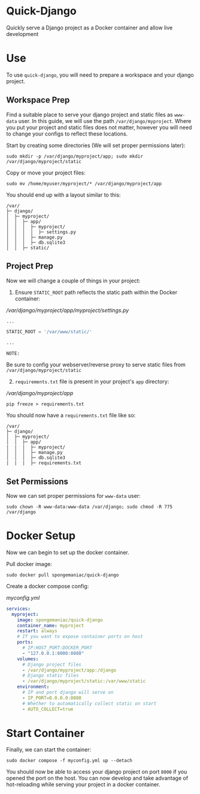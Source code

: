 # Quick-Django
Quickly serve a Django project as a Docker container and allow live development

# Use
To use `quick-django`, you will need to prepare a workspace and your django project.

## Workspace Prep
Find a suitable place to serve your django project and static files as `www-data` user. In this guide, we will use the path `/var/django/myproject`. Where you put your project and static files does not matter, however you will need to change your configs to reflect these locations. 

Start by creating some directories (We will set proper permissions later):
```shell
sudo mkdir -p /var/django/myproject/app; sudo mkdir /var/django/myproject/static
```
Copy or move your project files:
```shell
sudo mv /home/myuser/myproject/* /var/django/myproject/app
```
You should end up with a layout similar to this:
```
/var/
├─ django/
│  ├─ myproject/
│  │  ├─ app/
│  │  │  ├─ myproject/
│  │  │  │  ├─ settings.py
│  │  │  ├─ manage.py
│  │  │  ├─ db.sqlite3
│  │  ├─ static/
```

## Project Prep
Now we will change a couple of things in your project:
1. Ensure `STATIC_ROOT` path reflects the static path within the Docker container:

_/var/django/myproject/app/myproject/settings.py_
```python
...

STATIC_ROOT = '/var/www/static/'

...
```
`NOTE:`

Be sure to config your webserver/reverse proxy to serve static files from `/var/django/myproject/static`

2. `requirements.txt` file is present in your project's `app` directory:

_/var/django/myproject/app_
```shell
pip freeze > requirements.txt
```

You should now have a `requirements.txt` file like so:
```
/var/
├─ django/
│  ├─ myproject/
│  │  ├─ app/
|  |  |  ├─ myproject/
│  │  │  ├─ manage.py
│  │  │  ├─ db.sqlite3
|  |  |  ├─ requirements.txt
```

## Set Permissions
Now we can set proper permissions for `www-data` user:
```shell
sudo chown -R www-data:www-data /var/django; sudo chmod -R 775 /var/django
```

# Docker Setup
Now we can begin to set up the docker container.

Pull docker image:

```shell
sudo docker pull spongemaniac/quick-django
```

Create a docker compose config:

_myconfig.yml_
```yml
services:
  myproject:
    image: spongemaniac/quick-django
    container_name: myproject
    restart: always
    # If you want to expose container ports on host
    ports:
      # IP:HOST_PORT:DOCKER_PORT
      - "127.0.0.1:8000:8080"
    volumes:
      # Django project files
      - /var/django/myproject/app:/django
      # Django static files
      - /var/django/myproject/static:/var/www/static
    environment:
      # IP and port django will serve on
      - IP_PORT=0.0.0.0:8080
      # Whether to automatically collect static on start
      - AUTO_COLLECT=true
```

# Start Container
Finally, we can start the container:
```shell
sudo docker compose -f myconfig.yml up --detach
```

You should now be able to access your django project on port `8000` if you opened the port on the host. You can now develop and take advantage of hot-reloading while serving your project in a docker container.
